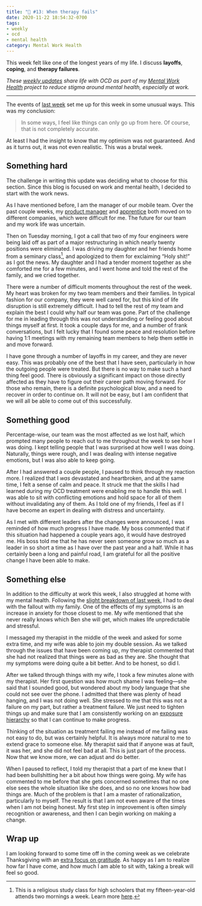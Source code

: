 ```yaml
---
title: "🧠 #13: When therapy fails"
date: 2020-11-22 18:54:32-0700
tags:
- weekly
- ocd
- mental health
category: Mental Work Health
---
```


This week felt like one of the longest years of my life. I discuss **layoffs**, **coping**, and **therapy failures**.

_These [weekly updates](https://bennorris.com/tags/weekly-update/) share life with OCD as part of my [Mental Work Health](https://bennorris.com/mental-work-health) project to reduce stigma around mental health, especially at work._

***

The events of [last week](https://bennorris.com/2020/11/16/a-slight-breakdown) set me up for this week in some unusual ways. This was my conclusion:

> In some ways, I feel like things can only go up from here. Of course, that is not completely accurate.

At least I had the insight to know that my optimism was not guaranteed. And as it turns out, it was not even realistic. This was a brutal week.


## Something hard

The challenge in writing this update was deciding what to choose for this section. Since this blog is focused on work and mental health, I decided to start with the work news.

As I have mentioned before, I am the manager of our mobile team. Over the past couple weeks, my [product manager](https://bennorris.com/2020/11/09/human-or-robot) and [apprentice](https://bennorris.com/2020/11/02/loss-and-uncertainty) both moved on to different companies, which were difficult for me. The future for our team and my work life was uncertain.

Then on Tuesday morning, I got a call that two of my four engineers were being laid off as part of a major restructuring in which nearly twenty positions were eliminated. I was driving my daughter and her friends home from a seminary class[^1], and apologized to them for exclaiming “Holy shit!” as I got the news. My daughter and I had a tender moment together as she comforted me for a few minutes, and I went home and told the rest of the family, and we cried together.

There were a number of difficult moments throughout the rest of the week. My heart was broken for my two team members and their families. In typical fashion for our company, they were well cared for, but this kind of life disruption is still extremely difficult. I had to tell the rest of my team and explain the best I could why half our team was gone. Part of the challenge for me in leading through this was not understanding or feeling good about things myself at first. It took a couple days for me, and a number of frank conversations, but I felt lucky that I found some peace and resolution before having 1:1 meetings with my remaining team members to help them settle in and move forward.

I have gone through a number of layoffs in my career, and they are never easy. This was probably one of the best that I have seen, particularly in how the outgoing people were treated. But there is no way to make such a hard thing feel good. There is obviously a significant impact on those directly affected as they have to figure out their career path moving forward. For those who remain, there is a definite psychological blow, and a need to recover in order to continue on. It will not be easy, but I am confident that we will all be able to come out of this successfully.


## Something good

Percentage-wise, our team was the most affected as we lost half, which prompted many people to reach out to me throughout the week to see how I was doing. I kept telling people that I was surprised at how well I was doing. Naturally, things were rough, and I was dealing with intense negative emotions, but I was also able to keep going.

After I had answered a couple people, I paused to think through my reaction more. I realized that I _was_ devastated and heartbroken, and at the same time, I felt a sense of calm and peace. It struck me that the skills I had learned during my OCD treatment were enabling me to handle this well. I was able to sit with conflicting emotions and hold space for all of them without invalidating any of them. As I told one of my friends, I feel as if I have become an expert in dealing with distress and uncertainty.

As I met with different leaders after the changes were announced, I was reminded of how much progress I have made. My boss commented that if this situation had happened a couple years ago, it would have destroyed me. His boss told me that he has never seen someone grow so much as a leader in so short a time as I have over the past year and a half. While it has certainly been a long and painful road, I am grateful for all the positive change I have been able to make.


## Something else

In addition to the difficulty at work this week, I also struggled at home with my mental health. Following the [slight breakdown of last week](https://bennorris.com/2020/11/16/a-slight-breakdown), I had to deal with the fallout with my family. One of the effects of my symptoms is an increase in anxiety for those closest to me. My wife mentioned that she never really knows which Ben she will get, which makes life unpredictable and stressful.

I messaged my therapist in the middle of the week and asked for some extra time, and my wife was able to join my double session. As we talked through the issues that have been coming up, my therapist commented that she had not realized that things were as bad as they are. She thought that my symptoms were doing quite a bit better. And to be honest, so did I.

After we talked through things with my wife, I took a few minutes alone with my therapist. Her first question was how much shame I was feeling—she said that I sounded good, but wondered about my body language that she could not see over the phone. I admitted that there was plenty of head hanging, and I was not doing well. She stressed to me that this was not a failure on my part, but rather a treatment failure. We just need to tighten things up and make sure that I am consistently working on an [exposure hierarchy](https://en.wikipedia.org/wiki/Exposure_hierarchy) so that I can continue to make progress.

Thinking of the situation as treatment failing me instead of me failing was not easy to do, but was certainly helpful. It is always more natural to me to extend grace to someone else. My therapist said that if anyone was at fault, it was her, and she did not feel bad at all. This is just part of the process. Now that we know more, we can adjust and do better.

When I paused to reflect, I told my therapist that a part of me knew that I had been bullshitting her a bit about how things were going. My wife has commented to me before that she gets concerned sometimes that no one else sees the whole situation like she does, and so no one knows how bad things are. Much of the problem is that I am a master of rationalization, particularly to myself. The result is that I am not even aware of the times when I am not being honest. My first step in improvement is often simply recognition or awareness, and then I can begin working on making a change.


## Wrap up

I am looking forward to some time off in the coming week as we celebrate Thanksgiving with an [extra focus on gratitude](https://www.churchofjesuschrist.org/inspiration/the-story-behind-my-global-prayer-of-gratitude). As happy as I am to realize how far I have come, and how much I am able to sit with, taking a break will feel so good.



[^1]: This is a religious study class for high schoolers that my fifteen-year-old attends two mornings a week. Learn more [here](https://newsroom.churchofjesuschrist.org/topic/seminary).